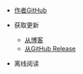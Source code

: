* [作者GitHub](https://www.github.com/totowang-hhh/)

* 获取更新

  * [从博客](https://www.cnblogs.com/totowang/)
  * [从GitHub Release](https://www.github.com/totowang-hhh/tttk/releases/)

* <a download="https://raw.githubusercontent.com/TotoWang-hhh/tttk/main/docs/README.md">离线阅读</a>
